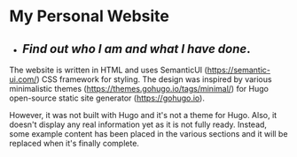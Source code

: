 # My Personal Website
* ## _Find out who I am and what I have done_.

The website is written in HTML and uses SemanticUI (https://semantic-ui.com/) CSS framework for styling. The design was inspired by various minimalistic themes (https://themes.gohugo.io/tags/minimal/) for Hugo open-source static site generator (https://gohugo.io). 

However, it was not built with Hugo and it's not a theme for Hugo. Also, it doesn't display any real information yet as it is not fully ready. Instead, some example content has been placed in the various sections and it will be replaced when it's finally complete.
